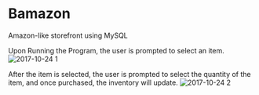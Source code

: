 # Bamazon
Amazon-like storefront using MySQL 

Upon Running the Program, the user is prompted to select an item.
![2017-10-24 1](https://user-images.githubusercontent.com/24421342/31962706-25017cf8-b8b3-11e7-9af2-99c7110b8850.png)

After the item is selected, the user is prompted to select the quantity of the item, and once purchased, the inventory will update. 
![2017-10-24 2](https://user-images.githubusercontent.com/24421342/31962822-75f465bc-b8b3-11e7-87ec-23e6a942b7b5.png)

